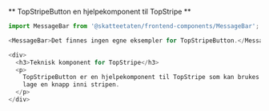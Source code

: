 ** TopStripeButton en hjelpekomponent til TopStripe **

```js noeditor
import MessageBar from '@skatteetaten/frontend-components/MessageBar';

<MessageBar>Det finnes ingen egne eksempler for TopStripeButton.</MessageBar>;
```

```js noeditor beskrivelse
<div>
  <h3>Teknisk komponent for TopStripe</h3>
  <p>
    TopStripeButton er en hjelpekomponent til TopStripe som kan brukes til å
    lage en knapp inni stripen.
  </p>
</div>
```
